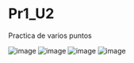 # Pr1_U2
Practica de varios puntos

![image](https://github.com/user-attachments/assets/275df9e3-6584-4071-bd77-864dcc267ad0)
![image](https://github.com/user-attachments/assets/b7c362b9-a3f0-49f8-9625-2ade975f3e4d)
![image](https://github.com/user-attachments/assets/e876f2c5-4c64-48b0-8312-8f762d3ddc86)
![image](https://github.com/user-attachments/assets/45b6598e-725e-4ed3-86b0-f9a6960af886)
